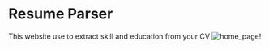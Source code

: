 # Resume Parser
This website use to extract skill and education from your CV
![home_page!](/figure/1.png)